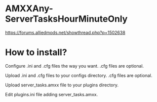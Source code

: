 # AMXXAny-ServerTasksHourMinuteOnly
https://forums.alliedmods.net/showthread.php?p=1502638

# How to install?
Configure .ini and .cfg files the way you want. .cfg files are optional.

Upload .ini and .cfg files to your configs directory. .cfg files are optional.

Upload server_tasks.amxx file to your plugins directory.

Edit plugins.ini file adding server_tasks.amxx.
